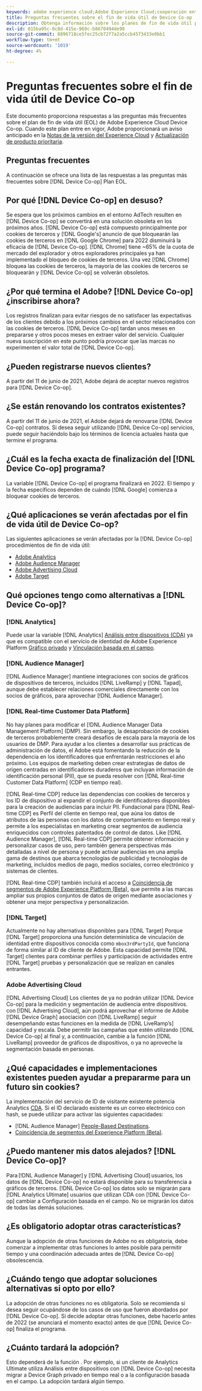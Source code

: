 ```yaml
---
keywords: adobe experience cloud;Adobe Experience Cloud;cooperación entre dispositivos;cooperación entre dispositivos;fin de vida útil
title: Preguntas frecuentes sobre el fin de vida útil de Device Co-op
description: Obtenga información sobre los planes de fin de vida útil para Device Co-op.
exl-id: 015ba95c-0c8d-415e-969c-b8670494de98
source-git-commit: 8896718ce5fec25cb72f7a2a5ccb4573433e0bb1
workflow-type: tm+mt
source-wordcount: '1019'
ht-degree: 4%

---
```


# Preguntas frecuentes sobre el fin de vida útil de Device Co-op

Este documento proporciona respuestas a las preguntas más frecuentes sobre el plan de fin de vida útil (EOL) de Adobe Experience Cloud Device Co-op. Cuando este plan entre en vigor, Adobe proporcionará un aviso anticipado en la [Notas de la versión del Experience Cloud](https://experienceleague.adobe.com/docs/release-notes/experience-cloud/current.html?lang=es) y [Actualización de producto prioritaria](https://www.adobe.com/subscription/priority-product-update.html).

## Preguntas frecuentes

A continuación se ofrece una lista de las respuestas a las preguntas más frecuentes sobre [!DNL Device Co-op] Plan EOL.

## Por qué [!DNL Device Co-op] en desuso?

Se espera que los próximos cambios en el entorno AdTech resulten en [!DNL Device Co-op] se convertirá en una solución obsoleta en los próximos años. [!DNL Device Co-op] está compuesto principalmente por cookies de terceros y [!DNL Google's] anuncio de que bloquearán las cookies de terceros en [!DNL Google Chrome] para 2022 disminuirá la eficacia de [!DNL Device Co-op]. [!DNL Chrome] tiene ~65% de la cuota de mercado del explorador y otros exploradores principales ya han implementado el bloqueo de cookies de terceros. Una vez [!DNL Chrome] bloquea las cookies de terceros, la mayoría de las cookies de terceros se bloquearán y [!DNL Device Co-op] se volverán obsoletos.

## ¿Por qué termina el Adobe? [!DNL Device Co-op] ¿inscribirse ahora?

Los registros finalizan para evitar riesgos de no satisfacer las expectativas de los clientes debido a los próximos cambios en el sector relacionados con las cookies de terceros. [!DNL Device Co-op] tardan unos meses en prepararse y otros pocos meses en extraer valor del servicio. Cualquier nueva suscripción en este punto podría provocar que las marcas no experimenten el valor total de [!DNL Device Co-op].

## ¿Pueden registrarse nuevos clientes?

A partir del 11 de junio de 2021, Adobe dejará de aceptar nuevos registros para [!DNL Device Co-op].

## ¿Se están renovando los contratos existentes?

A partir del 11 de junio de 2021, el Adobe dejará de renovarse [!DNL Device Co-op] contratos. Si desea seguir utilizando [!DNL Device Co-op] servicios, puede seguir haciéndolo bajo los términos de licencia actuales hasta que termine el programa.

## ¿Cuál es la fecha exacta de finalización del [!DNL Device Co-op] programa?

La variable [!DNL Device Co-op] el programa finalizará en 2022. El tiempo y la fecha específicos dependen de cuándo [!DNL Google] comienza a bloquear cookies de terceros.

## ¿Qué aplicaciones se verán afectadas por el fin de vida útil de Device Co-op?

Las siguientes aplicaciones se verán afectadas por la [!DNL Device Co-op] procedimientos de fin de vida útil:

- [Adobe Analytics](https://experienceleague.adobe.com/docs/analytics.html?lang=es)
- [Adobe Audience Manager](https://experienceleague.adobe.com/docs/audience-manager/user-guide/overview/aam-overview.html?lang=en)
- [Adobe Advertising Cloud](https://experienceleague.adobe.com/docs/advertising-cloud.html?lang=en)
- [Adobe Target](https://experienceleague.adobe.com/docs/target/using/introduction/intro.html?lang=en)

## Qué opciones tengo como alternativas a [!DNL Device Co-op]?

### [!DNL Analytics]

Puede usar la variable [!DNL Analytics] [Análisis entre dispositivos (CDA)](https://experienceleague.adobe.com/docs/analytics/components/cda/overview.html?lang=es) ya que es compatible con el servicio de identidad de Adobe Experience Platform [Gráfico privado](https://experienceleague.adobe.com/docs/analytics/components/cda/device-graph.html?lang=en) y [Vinculación basada en el campo](https://experienceleague.adobe.com/docs/analytics/components/cda/field-based-stitching.html?lang=en).

### [!DNL Audience Manager]

[!DNL Audience Manager] mantiene integraciones con socios de gráficos de dispositivos de terceros, incluidos [!DNL LiveRamp] y [!DNL Tapad], aunque debe establecer relaciones comerciales directamente con los socios de gráficos, para aprovechar [!DNL Audience Manager].

### [!DNL Real-time Customer Data Platform]

No hay planes para modificar el [!DNL Audience Manager Data Management Platform] (DMP). Sin embargo, la desaprobación de cookies de terceros probablemente creará desafíos de escala para la mayoría de los usuarios de DMP. Para ayudar a los clientes a desarrollar sus prácticas de administración de datos, el Adobe está fomentando la reducción de la dependencia en los identificadores que enfrentarán restricciones el año próximo. Los equipos de marketing deben crear estrategias de datos de origen centradas en identificadores duraderos que incluyan información de identificación personal (PII), que se pueda resolver con [!DNL Real-time Customer Data Platform] (CDP en tiempo real).

[!DNL Real-time CDP] reduce las dependencias con cookies de terceros y los ID de dispositivo al expandir el conjunto de identificadores disponibles para la creación de audiencias para incluir PII. Fundacional para [!DNL Real-time CDP] es Perfil del cliente en tiempo real, que aúna los datos de atributos de las personas con los datos de comportamiento en tiempo real y permite a los especialistas en marketing crear segmentos de audiencia enriquecidos con controles patentados de control de datos. Like [!DNL Audience Manager], [!DNL Real-time CDP] permite obtener información y personalizar casos de uso, pero también genera perspectivas más detalladas a nivel de persona y puede activar audiencias en una amplia gama de destinos que abarca tecnologías de publicidad y tecnologías de marketing, incluidos medios de pago, medios sociales, correo electrónico y sistemas de clientes.

[!DNL Real-time CDP] también incluirá el acceso a [Coincidencia de segmentos de Adobe Experience Platform (Beta)](https://experienceleague.adobe.com/docs/experience-platform/segmentation/ui/segment-match/overview.html?lang=en), que permite a las marcas ampliar sus propios conjuntos de datos de origen mediante asociaciones y obtener una mejor perspectiva y personalización.

### [!DNL Target]

Actualmente no hay alternativas disponibles para [!DNL Target] Porque [!DNL Target] proporciona una función determinística de vinculación de identidad entre dispositivos conocida como `mbox3rdPartyId`, que funciona de forma similar al ID de cliente de Adobe. Esta capacidad permite [!DNL Target] clientes para combinar perfiles y participación de actividades entre [!DNL Target] pruebas y personalización que se realizan en canales entrantes.

### Adobe Advertising Cloud

[!DNL Advertising Cloud] Los clientes de ya no podrán utilizar [!DNL Device Co-op] para la medición y segmentación de audiencia entre dispositivos. con [!DNL Advertising Cloud], aún podrá aprovechar el informe de Adobe [!DNL Device Graph] asociación con [!DNL LiveRamp] seguir desempeñando estas funciones en la medida de [!DNL LiveRamp’s] capacidad y escala. Debe permitir las campañas que estén utilizando [!DNL Device Co-op] al final y, a continuación, cambie a la función [!DNL LiveRamp] proveedor de gráficos de dispositivos, o ya no aproveche la segmentación basada en personas.

## ¿Qué capacidades e implementaciones existentes pueden ayudar a prepararme para un futuro sin cookies?

La implementación del servicio de ID de visitante existente potencia Analytics [CDA](https://experienceleague.adobe.com/docs/analytics/components/cda/overview.html). Si el ID declarado existente es un correo electrónico con hash, se puede utilizar para activar las siguientes capacidades:

- [!DNL Audience Manager] [People-Based Destinations](https://experienceleague.adobe.com/docs/audience-manager/user-guide/features/destinations/people-based/people-based-destinations-overview.html).
- [Coincidencia de segmentos del Experience Platform (Beta)](https://experienceleague.adobe.com/docs/experience-platform/segmentation/ui/segment-match/overview.html?lang=en).

## ¿Puedo mantener mis datos alejados? [!DNL Device Co-op]?

Para [!DNL Audience Manager] y [!DNL Advertising Cloud] usuarios, los datos de [!DNL Device Co-op] no estará disponible para su transferencia a gráficos de terceros. [!DNL Device Co-op] los datos solo se migrarán para [!DNL Analytics Ultimate] usuarios que utilizan CDA con [!DNL Device Co-op] cambiar a Configuración basada en el campo. No se migrarán los datos de todas las demás soluciones.

## ¿Es obligatorio adoptar otras características?

Aunque la adopción de otras funciones de Adobe no es obligatoria, debe comenzar a implementar otras funciones lo antes posible para permitir tiempo y una coordinación adecuada antes de [!DNL Device Co-op] obsolescencia.

## ¿Cuándo tengo que adoptar soluciones alternativas si opto por ello?

La adopción de otras funciones no es obligatoria. Solo se recomienda si desea seguir ocupándose de los casos de uso que fueron abordados por [!DNL Device Co-op]. Si decide adoptar otras funciones, debe hacerlo antes de 2022 (se anunciará el momento exacto) antes de que [!DNL Device Co-op] finaliza el programa.

## ¿Cuánto tardará la adopción?

Esto dependerá de la función . Por ejemplo, si un cliente de Analytics Ultimate utiliza Análisis entre dispositivos con [!DNL Device Co-op] necesita migrar a Device Graph privado en tiempo real o a la configuración basada en el campo. La adopción tardará algún tiempo.
